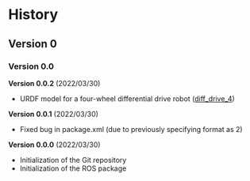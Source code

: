 # History

## Version 0

### Version 0.0

**Version 0.0.2** (2022/03/30)

- URDF model for a four-wheel differential drive robot
  ([diff_drive_4](urdf/diff_drive_4.urdf.xacro))

**Version 0.0.1** (2022/03/30)

- Fixed bug in package.xml (due to previously specifying format as 2)

**Version 0.0.0** (2022/03/30)

- Initialization of the Git repository
- Initialization of the ROS package
